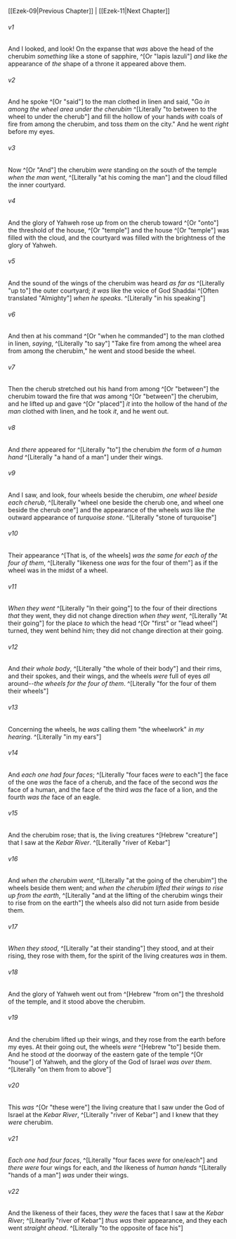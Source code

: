 ﻿---
aliases:
  - Ezekiel 10
---

[[Ezek-09|Previous Chapter]] | [[Ezek-11|Next Chapter]]

###### v1
And I looked, and look! On the expanse that _was_ above the head of the cherubim _something_ like a stone of sapphire, ^[Or "lapis lazuli"] _and_ like _the_ appearance of _the_ shape of a throne it appeared above them.

###### v2
And he spoke ^[Or "said"] to the man clothed in linen and said, "Go _in among the wheel area under the cherubim_ ^[Literally "to between to the wheel to under the cherub"] and fill the hollow of your hands _with_ coals of fire from among the cherubim, and toss _them_ on the city." And he went _right_ before my eyes.

###### v3
Now ^[Or "And"] the cherubim _were_ standing on _the_ south of the temple _when the man went_, ^[Literally "at his coming the man"] and the cloud filled the inner courtyard.

###### v4
And the glory of Yahweh rose up from on the cherub toward ^[Or "onto"] the threshold of the house, ^[Or "temple"] and the house ^[Or "temple"] was filled with the cloud, and the courtyard was filled with the brightness of the glory of Yahweh.

###### v5
And the sound of the wings of the cherubim was heard _as far as_ ^[Literally "up to"] the outer courtyard; _it was_ like the voice of God Shaddai ^[Often translated "Almighty"] _when he speaks_. ^[Literally "in his speaking"]

###### v6
And then at his command ^[Or "when he commanded"] to the man clothed in linen, _saying_, ^[Literally "to say"] "Take fire from among the wheel area from among the cherubim," he went and stood beside the wheel.

###### v7
Then the cherub stretched out his hand from among ^[Or "between"] the cherubim toward the fire that _was_ among ^[Or "between"] the cherubim, and he lifted up and gave ^[Or "placed"] _it_ into the hollow of the hand of _the man_ clothed with linen, and he took _it_, and he went out.

###### v8
And _there_ appeared for ^[Literally "to"] the cherubim _the_ form of _a human hand_ ^[Literally "a hand of a man"] under their wings.

###### v9
And I saw, and look, four wheels beside the cherubim, _one wheel beside each cherub_, ^[Literally "wheel one beside the cherub one, and wheel one beside the cherub one"] and the appearance of the wheels _was_ like _the_ outward appearance of _turquoise stone_. ^[Literally "stone of turquoise"]

###### v10
Their appearance ^[That is, of the wheels] _was the same for each of the four of them_, ^[Literally "likeness one _was_ for the four of them"] as if the wheel was in the midst of a wheel.

###### v11
_When they went_ ^[Literally "In their going"] to the four of their directions _that_ they went, they did not change direction _when they went_, ^[Literally "At their going"] for the place _to_ which the head ^[Or "first" or "lead wheel"] turned, they went behind him; they did not change direction at their going.

###### v12
And _their whole body_, ^[Literally "the whole of their body"] and their rims, and their spokes, and their wings, and the wheels _were_ full of eyes _all_ around--_the wheels for the four of them_. ^[Literally "for the four of them their wheels"]

###### v13
Concerning the wheels, he _was_ calling them "the wheelwork" _in my hearing_. ^[Literally "in my ears"]

###### v14
And _each one had four faces_; ^[Literally "four faces _were_ to each"] the face of the one _was_ the face of a cherub, and the face of the second _was the_ face of a human, and the face of the third _was the_ face of a lion, and the fourth _was the_ face of an eagle.

###### v15
And the cherubim rose; that is, the living creatures ^[Hebrew "creature"] that I saw at the _Kebar River_. ^[Literally "river of Kebar"]

###### v16
And _when the cherubim went_, ^[Literally "at the going of the cherubim"] the wheels beside them went; and _when the cherubim lifted their wings to rise up from the earth_, ^[Literally "and at the lifting of the cherubim wings their to rise from on the earth"] the wheels also did not turn aside from beside them.

###### v17
_When they stood_, ^[Literally "at their standing"] they stood, and at their rising, they rose with them, for the spirit of the living creatures _was_ in them.

###### v18
And the glory of Yahweh went out from ^[Hebrew "from on"] the threshold of the temple, and it stood above the cherubim.

###### v19
And the cherubim lifted up their wings, and they rose from the earth before my eyes. At their going out, the wheels _were_ ^[Hebrew "to"] beside them. And he stood _at_ the doorway of the eastern gate of the temple ^[Or "house"] of Yahweh, and the glory of the God of Israel _was over them_. ^[Literally "on them from to above"]

###### v20
This _was_ ^[Or "these were"] the living creature that I saw under the God of Israel at the _Kebar River_, ^[Literally "river of Kebar"] and I knew that they _were_ cherubim.

###### v21
_Each one had four faces_, ^[Literally "four faces _were_ for one/each"] and _there were_ four wings for each, and _the_ likeness of _human hands_ ^[Literally "hands of a man"] _was_ under their wings.

###### v22
And the likeness of their faces, they _were_ the faces that I saw at the _Kebar River_; ^[Litearlly "river of Kebar"] _thus was_ their appearance, and they each went _straight ahead_. ^[Literally "to the opposite of face his"]